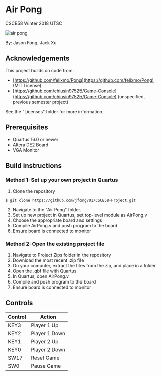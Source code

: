 # Air Pong
CSCB58 Winter 2018 UTSC

![air pong](https://i.imgur.com/d23UkAH.png)

By: Jason Fong, Jack Xu

## Acknowledgements
This project builds on code from:
* [https://github.com/felixmo/Pong](https://github.com/felixmo/Pong) (MIT License)
* [https://github.com/chiusin97525/Game-Console](https://github.com/chiusin97525/Game-Console) (unspecified, previous semester project)

See the "Licenses" folder for more information.

## Prerequisites
- Quartus 16.0 or newer
- Altera DE2 Board
- VGA Monitor

## Build instructions

### Method 1: Set up your own project in Quartus
1. Clone the repository
```
$ git clone https://github.com/jfong701/CSCB58-Project.git
```
2. Navigate to the "Air Pong" folder.
3. Set up new project in Quartus, set top-level module as AirPong.v
4. Choose the appropriate board and settings
5. Compile AirPong.v and push program to the board
6. Ensure board is connected to monitor

### Method 2: Open the existing project file
1. Navigate to Project Zips folder in the repository
2. Download the most recent .zip file
3. On your computer, extract the files from the zip, and place in a folder
4. Open the .qbf file with Quartus
5. In Quartus, open AirPong.v
6. Compile and push program to the board
7. Ensure board is connected to monitor

## Controls
| Control | Action        |
| --------| --------------|
| KEY3    | Player 1 Up   |
| KEY2    | Player 1 Down |
| KEY1    | Player 2 Up   |
| KEY0    | Player 2 Down |
| SW17    | Reset Game    |
| SW0     | Pause Game    |

